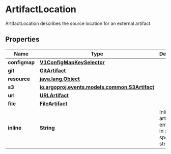 

# ArtifactLocation

ArtifactLocation describes the source location for an external artifact
## Properties

Name | Type | Description | Notes
------------ | ------------- | ------------- | -------------
**configmap** | [**V1ConfigMapKeySelector**](V1ConfigMapKeySelector.md) |  |  [optional]
**git** | [**GitArtifact**](GitArtifact.md) |  |  [optional]
**resource** | [**java.lang.Object**](java.lang.Object.md) |  |  [optional]
**s3** | [**io.argoproj.events.models.common.S3Artifact**](io.argoproj.events.models.common.S3Artifact.md) |  |  [optional]
**url** | [**URLArtifact**](URLArtifact.md) |  |  [optional]
**file** | [**FileArtifact**](FileArtifact.md) |  |  [optional]
**inline** | **String** | Inline artifact is embedded in sensor spec as a string |  [optional]



